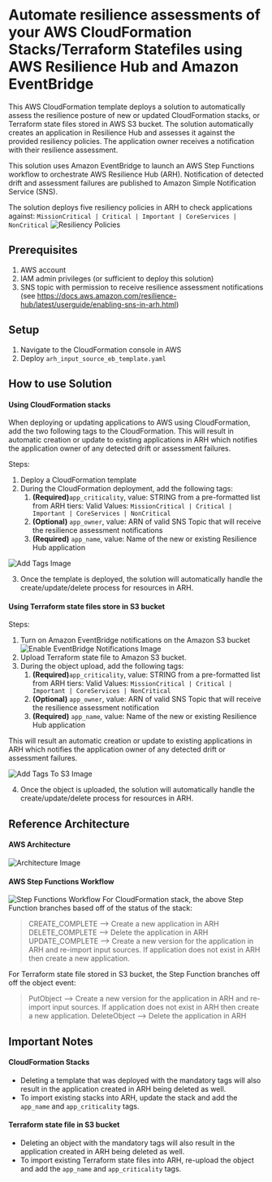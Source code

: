 # Automate resilience assessments of your AWS CloudFormation Stacks/Terraform Statefiles using AWS Resilience Hub and Amazon EventBridge
This AWS CloudFormation template deploys a solution to automatically assess the resilience posture of new or updated CloudFormation stacks, or Terraform state files stored in AWS S3 bucket. The solution automatically creates an application in Resilience Hub and assesses it against the provided resiliency policies. The application owner receives a notification with their resilience assessment. 

This solution uses Amazon EventBridge to launch an AWS Step Functions workflow to orchestrate AWS Resilience Hub (ARH). Notification of detected drift and assessment failures are published to Amazon Simple Notification Service (SNS).

The solution deploys five resiliency policies in ARH to check applications against: `MissionCritical | Critical | Important | CoreServices | NonCritical` 
![Resiliency Policies](res-policies.png)

## Prerequisites
1. AWS account
2. IAM admin privileges (or sufficient to deploy this solution)
3. SNS topic with permission to receive resilience assessment notifications (see https://docs.aws.amazon.com/resilience-hub/latest/userguide/enabling-sns-in-arh.html)

## Setup
1. Navigate to the CloudFormation console in AWS
2. Deploy `arh_input_source_eb_template.yaml`

## How to use Solution
#### Using CloudFormation stacks
When deploying or updating applications to AWS using CloudFormation, add the two following tags to the CloudFormation. This will result in automatic creation or update to existing applications in ARH which notifies the application owner of any detected drift or assessment failures.

Steps:
1. Deploy a CloudFormation template
2. During the CloudFormation deployment, add the following tags: 
    1. **(Required)**`app_criticality`, value: STRING from a pre-formatted list from ARH tiers: Valid Values: `MissionCritical | Critical | Important | CoreServices | NonCritical`
    2. **(Optional)** `app_owner`, value: ARN of valid SNS Topic that will receive the resilience assessment notifications
    3. **(Required)** `app_name`, value: Name of the new or existing Resilience Hub application 
   
![Add Tags Image](add-tag.png)

3. Once the template is deployed, the solution will automatically handle the create/update/delete process for resources in ARH.

#### Using Terraform state files store in S3 bucket
Steps:
1. Turn on Amazon EventBridge notifications on the Amazon S3 bucket
![Enable EventBridge Notifications Image](eventbridge-on.png)
2. Upload Terraform state file to Amazon S3 bucket.
3. During the object upload, add the following tags: 
    1. **(Required)**`app_criticality`, value: STRING from a pre-formatted list from ARH tiers: Valid Values: `MissionCritical | Critical | Important | CoreServices | NonCritical`
    2. **(Optional)** `app_owner`, value: ARN of valid SNS Topic that will receive the resilience assessment notification
    3. **(Required)** `app_name`, value: Name of the new or existing Resilience Hub application

This will result an automatic creation or update to existing applications in ARH which notifies the application owner of any detected drift or assessment failures.
   
![Add Tags To S3 Image](add-tags-s3.png)

4. Once the object is uploaded, the solution will automatically handle the create/update/delete process for resources in ARH.

## Reference Architecture
#### AWS Architecture
![Architecture Image](architecture.png)
#### AWS Step Functions Workflow
![Step Functions Workflow](step-functions-workflow-with-tf.png)
For CloudFormation stack, the above Step Function branches based off of the status of the stack:
>CREATE_COMPLETE --> Create a new application in ARH
>DELETE_COMPLETE --> Delete the application in ARH
>UPDATE_COMPLETE --> Create a new version for the application in ARH and re-import input sources. If application does not exist in ARH then create a new application.

For Terraform state file stored in S3 bucket, the Step Function branches off off the object event:
> PutObject --> Create a new version for the application in ARH and re-import input sources. If application does not exist in ARH then create a new application.
> DeleteObject --> Delete the application in ARH


## Important Notes
#### CloudFormation Stacks
- Deleting a template that was deployed with the mandatory tags will also result in the application created in ARH being deleted as well.
- To import existing stacks into ARH, update the stack and add the `app_name` and `app_criticality` tags.
#### Terraform state file in S3 bucket
- Deleting an object with the mandatory tags will also result in the application created in ARH being deleted as well.
- To import existing Terraform state files into ARH, re-upload the object and add the `app_name` and `app_criticality` tags.
